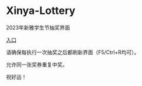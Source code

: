 # Xinya-Lottery
2023年新雅学生节抽奖界面

[入口](https://david-dhc.github.io/Xinya-Lottery/1.html)

请确保每执行一次抽奖之后都刷新界面（F5/Ctrl+R均可）。

允许同一张奖券重复中奖。

祝好运！
